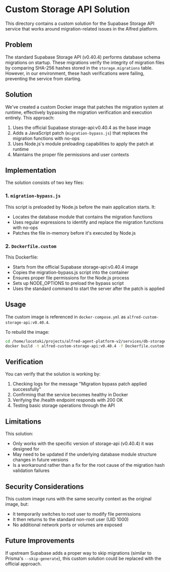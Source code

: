# Custom Storage API Solution

This directory contains a custom solution for the Supabase Storage API service that works around migration-related issues in the Alfred platform.

## Problem

The standard Supabase Storage API (v0.40.4) performs database schema migrations on startup. These migrations verify the integrity of migration files by comparing SHA-256 hashes stored in the `storage.migrations` table. However, in our environment, these hash verifications were failing, preventing the service from starting.

## Solution

We've created a custom Docker image that patches the migration system at runtime, effectively bypassing the migration verification and execution entirely. This approach:

1. Uses the official Supabase storage-api:v0.40.4 as the base image
2. Adds a JavaScript patch (`migration-bypass.js`) that replaces the migration functions with no-ops
3. Uses Node.js's module preloading capabilities to apply the patch at runtime
4. Maintains the proper file permissions and user contexts

## Implementation

The solution consists of two key files:

### 1. `migration-bypass.js`

This script is preloaded by Node.js before the main application starts. It:
- Locates the database module that contains the migration functions
- Uses regular expressions to identify and replace the migration functions with no-ops
- Patches the file in-memory before it's executed by Node.js

### 2. `Dockerfile.custom`

This Dockerfile:
- Starts from the official Supabase storage-api:v0.40.4 image
- Copies the migration-bypass.js script into the container
- Ensures proper file permissions for the Node.js process
- Sets up NODE_OPTIONS to preload the bypass script
- Uses the standard command to start the server after the patch is applied

## Usage

The custom image is referenced in `docker-compose.yml` as `alfred-custom-storage-api:v0.40.4`.

To rebuild the image:

```bash
cd /home/locotoki/projects/alfred-agent-platform-v2/services/db-storage
docker build -t alfred-custom-storage-api:v0.40.4 -f Dockerfile.custom .
```

## Verification

You can verify that the solution is working by:

1. Checking logs for the message "Migration bypass patch applied successfully"
2. Confirming that the service becomes healthy in Docker
3. Verifying the /health endpoint responds with 200 OK
4. Testing basic storage operations through the API

## Limitations

This solution:
- Only works with the specific version of storage-api (v0.40.4) it was designed for
- May need to be updated if the underlying database module structure changes in future versions
- Is a workaround rather than a fix for the root cause of the migration hash validation failures

## Security Considerations

This custom image runs with the same security context as the original image, but:
- It temporarily switches to root user to modify file permissions
- It then returns to the standard non-root user (UID 1000)
- No additional network ports or volumes are exposed

## Future Improvements

If upstream Supabase adds a proper way to skip migrations (similar to Prisma's `--skip-generate`), this custom solution could be replaced with the official approach.